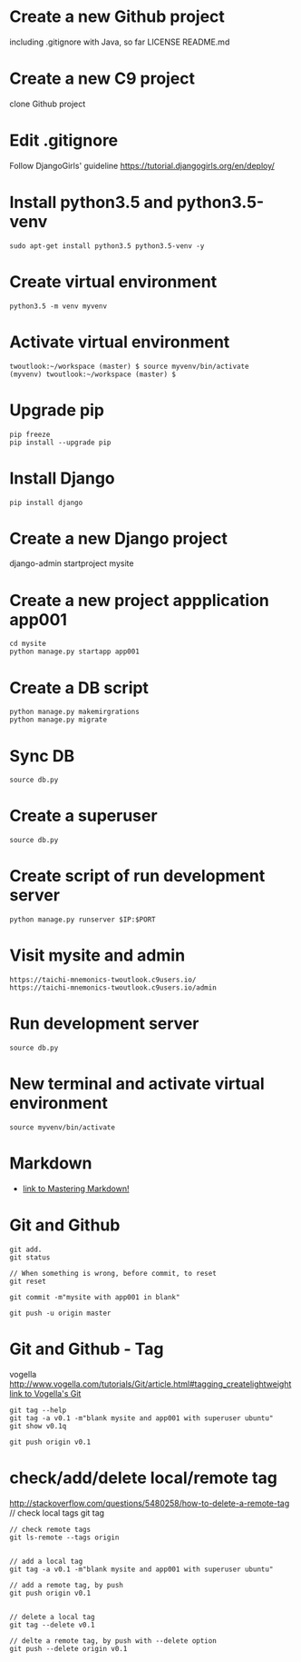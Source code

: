 
# Create a new Github project
  including .gitignore with Java, so far
  LICENSE
  README.md

# Create a new C9 project
  clone Github project
  
# Edit .gitignore
  Follow DjangoGirls' guideline
  https://tutorial.djangogirls.org/en/deploy/
 
# Install python3.5 and python3.5-venv
    sudo apt-get install python3.5 python3.5-venv -y

# Create virtual environment
    python3.5 -m venv myvenv

# Activate virtual environment
    twoutlook:~/workspace (master) $ source myvenv/bin/activate
    (myvenv) twoutlook:~/workspace (master) $ 
    
# Upgrade pip
    pip freeze
    pip install --upgrade pip
    
# Install Django
    pip install django
    
 
# Create a new Django project    
   django-admin startproject mysite 
    
# Create a new project appplication app001
    cd mysite   
    python manage.py startapp app001
    
# Create a DB script
    python manage.py makemirgrations
    python manage.py migrate
    
# Sync DB
    source db.py
    
# Create a superuser
    source db.py
    
# Create script of run development server
    python manage.py runserver $IP:$PORT
    
# Visit mysite and admin    
    https://taichi-mnemonics-twoutlook.c9users.io/    
    https://taichi-mnemonics-twoutlook.c9users.io/admin  
    
    
# Run development server
    source db.py
    
# New terminal and activate virtual environment
    source myvenv/bin/activate

# Markdown
- [link to Mastering Markdown!](https://guides.github.com/features/mastering-markdown/)


# Git and Github
    git add.
    git status
    
    // When something is wrong, before commit, to reset
    git reset
    
    git commit -m"mysite with app001 in blank"
    
    git push -u origin master
    
# Git and Github - Tag
vogella http://www.vogella.com/tutorials/Git/article.html#tagging_createlightweight    
[link to Vogella's Git](http://www.vogella.com/tutorials/Git/article.html#tagging_createlightweight)

    git tag --help
    git tag -a v0.1 -m"blank mysite and app001 with superuser ubuntu"
    git show v0.1q
    
    git push origin v0.1

# check/add/delete local/remote tag
http://stackoverflow.com/questions/5480258/how-to-delete-a-remote-tag
    // check local tags
    git tag
    
    // check remote tags
    git ls-remote --tags origin
    
    
    // add a local tag
    git tag -a v0.1 -m"blank mysite and app001 with superuser ubuntu"
    
    // add a remote tag, by push
    git push origin v0.1 
    
    
    // delete a local tag
    git tag --delete v0.1

    // delte a remote tag, by push with --delete option
    git push --delete origin v0.1
    
    
    
    
    
    



    